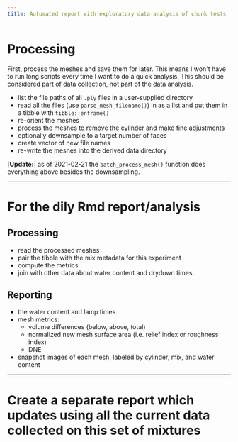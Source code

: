 ```yaml
---
title: Automated report with exploratory data analysis of chunk tests
---
```


# Processing 

First, process the meshes and save them for later. This means I won't have to run long scripts every time I want to do a quick analysis. 
This should be considered part of data collection, not part of the data analysis. 

- list the file paths of all `.ply` files in a user-supplied directory 
- read all the files (use `parse_mesh_filename()`) in as a list and put them in a tibble with `tibble::enframe()`
- re-orient the meshes 
- process the meshes to remove the cylinder and make fine adjustments 
- optionally downsample to a target number of faces 
- create vector of new file names
- re-write the meshes into the derived data directory 

[**Update:**] as of 2021-02-21 the `batch_process_mesh()` function does everything above besides the downsampling.

___

# For the dily Rmd report/analysis 

## Processing 

- read the processed meshes 
- pair the tibble with the mix metadata for this experiment 
- compute the metrics 
- join with other data about water content and drydown times 


## Reporting 

- the water content and lamp times
- mesh metrics:
    - volume differences (below, above, total)
    - normalized new mesh surface area (i.e. relief index or roughness index)
    - DNE
- snapshot images of each mesh, labeled by cylinder, mix, and water content 


___



# Create a separate report which updates using all the current data collected on this set of mixtures 



